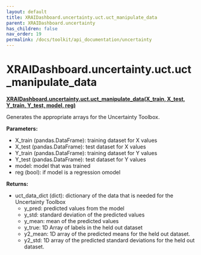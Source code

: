 ```yaml
---
layout: default
title: XRAIDashboard.uncertainty.uct.uct_manipulate_data
parent: XRAIDashboard.uncertainty
has_children: false
nav_order: 19
permalink: /docs/toolkit/api_documentation/uncertainty
---
```


# XRAIDashboard.uncertainty.uct.uct_manipulate_data
**[XRAIDashboard.uncertainty.uct.uct_manipulate_data(X_train, X_test, Y_train, Y_test, model, reg)](https://github.com/gaberamolete/XRAIDashboard/blob/main/uncertainty/calibration.py)**


Generates the appropriate arrays for the Uncertainty Toolbox.


**Parameters:**
- X_train (pandas.DataFrame): training dataset for X values
- X_test (pandas.DataFrame): test dataset for X values
- Y_train (pandas.DataFrame): training dataset for Y values
- Y_test (pandas.DataFrame): test dataset for Y values
- model: model that was trained
- reg (bool): if model is a regression omodel

**Returns:**
- uct_data_dict (dict): dictionary of the data that is needed for the Uncertainty Toolbox
    - y_pred: predicted values from the model
    - y_std: standard deviation of the predicted values
    - y_mean: mean of the predicted values
    - y_true: 1D Array of labels in the held out dataset
    - y2_mean: 1D array of the predicted means for the held out dataset.
    - y2_std: 1D array of the predicted standard deviations for the held out dataset.

